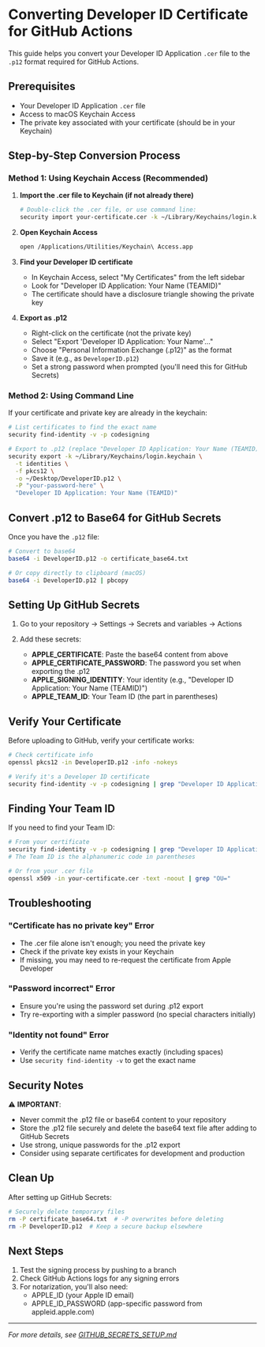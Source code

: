 # Converting Developer ID Certificate for GitHub Actions

This guide helps you convert your Developer ID Application `.cer` file to the `.p12` format required for GitHub Actions.

## Prerequisites

- Your Developer ID Application `.cer` file
- Access to macOS Keychain Access
- The private key associated with your certificate (should be in your Keychain)

## Step-by-Step Conversion Process

### Method 1: Using Keychain Access (Recommended)

1. **Import the .cer file to Keychain (if not already there)**
   ```bash
   # Double-click the .cer file, or use command line:
   security import your-certificate.cer -k ~/Library/Keychains/login.keychain
   ```

2. **Open Keychain Access**
   ```bash
   open /Applications/Utilities/Keychain\ Access.app
   ```

3. **Find your Developer ID certificate**
   - In Keychain Access, select "My Certificates" from the left sidebar
   - Look for "Developer ID Application: Your Name (TEAMID)"
   - The certificate should have a disclosure triangle showing the private key

4. **Export as .p12**
   - Right-click on the certificate (not the private key)
   - Select "Export 'Developer ID Application: Your Name'..."
   - Choose "Personal Information Exchange (.p12)" as the format
   - Save it (e.g., as `DeveloperID.p12`)
   - Set a strong password when prompted (you'll need this for GitHub Secrets)

### Method 2: Using Command Line

If your certificate and private key are already in the keychain:

```bash
# List certificates to find the exact name
security find-identity -v -p codesigning

# Export to .p12 (replace "Developer ID Application: Your Name (TEAMID)" with your actual identity)
security export -k ~/Library/Keychains/login.keychain \
  -t identities \
  -f pkcs12 \
  -o ~/Desktop/DeveloperID.p12 \
  -P "your-password-here" \
  "Developer ID Application: Your Name (TEAMID)"
```

## Convert .p12 to Base64 for GitHub Secrets

Once you have the `.p12` file:

```bash
# Convert to base64
base64 -i DeveloperID.p12 -o certificate_base64.txt

# Or copy directly to clipboard (macOS)
base64 -i DeveloperID.p12 | pbcopy
```

## Setting Up GitHub Secrets

1. Go to your repository → Settings → Secrets and variables → Actions

2. Add these secrets:

   - **APPLE_CERTIFICATE**: Paste the base64 content from above
   - **APPLE_CERTIFICATE_PASSWORD**: The password you set when exporting the .p12
   - **APPLE_SIGNING_IDENTITY**: Your identity (e.g., "Developer ID Application: Your Name (TEAMID)")
   - **APPLE_TEAM_ID**: Your Team ID (the part in parentheses)

## Verify Your Certificate

Before uploading to GitHub, verify your certificate works:

```bash
# Check certificate info
openssl pkcs12 -in DeveloperID.p12 -info -nokeys

# Verify it's a Developer ID certificate
security find-identity -v -p codesigning | grep "Developer ID Application"
```

## Finding Your Team ID

If you need to find your Team ID:

```bash
# From your certificate
security find-identity -v -p codesigning | grep "Developer ID Application"
# The Team ID is the alphanumeric code in parentheses

# Or from your .cer file
openssl x509 -in your-certificate.cer -text -noout | grep "OU="
```

## Troubleshooting

### "Certificate has no private key" Error
- The .cer file alone isn't enough; you need the private key
- Check if the private key exists in your Keychain
- If missing, you may need to re-request the certificate from Apple Developer

### "Password incorrect" Error
- Ensure you're using the password set during .p12 export
- Try re-exporting with a simpler password (no special characters initially)

### "Identity not found" Error
- Verify the certificate name matches exactly (including spaces)
- Use `security find-identity -v` to get the exact name

## Security Notes

⚠️ **IMPORTANT**:
- Never commit the .p12 file or base64 content to your repository
- Store the .p12 file securely and delete the base64 text file after adding to GitHub Secrets
- Use strong, unique passwords for the .p12 export
- Consider using separate certificates for development and production

## Clean Up

After setting up GitHub Secrets:

```bash
# Securely delete temporary files
rm -P certificate_base64.txt  # -P overwrites before deleting
rm -P DeveloperID.p12  # Keep a secure backup elsewhere
```

## Next Steps

1. Test the signing process by pushing to a branch
2. Check GitHub Actions logs for any signing errors
3. For notarization, you'll also need:
   - APPLE_ID (your Apple ID email)
   - APPLE_ID_PASSWORD (app-specific password from appleid.apple.com)

---

*For more details, see [GITHUB_SECRETS_SETUP.md](./GITHUB_SECRETS_SETUP.md)*